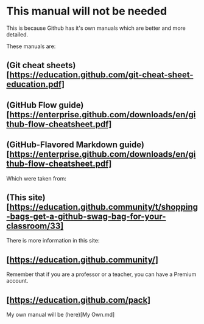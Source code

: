 # This manual will not be needed
This is because Github has it's own manuals which are better and more detailed. 

These manuals are: 

## (Git cheat sheets)[https://education.github.com/git-cheat-sheet-education.pdf]

## (GitHub Flow guide)[https://enterprise.github.com/downloads/en/github-flow-cheatsheet.pdf]

## (GitHub-Flavored Markdown guide)[https://enterprise.github.com/downloads/en/github-flow-cheatsheet.pdf]

Which were taken from: 

## (This site)[https://education.github.community/t/shopping-bags-get-a-github-swag-bag-for-your-classroom/33]

There is more information in this site: 

## [https://education.github.community/]

Remember that if you are a professor or a teacher, you can have a Premium account.

## [https://education.github.com/pack]

My own manual will be (here)[My Own.md]

